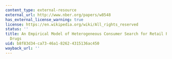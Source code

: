 ```yaml
---
content_type: external-resource
external_url: http://www.nber.org/papers/w8548
has_external_license_warning: true
license: https://en.wikipedia.org/wiki/All_rights_reserved
status: ''
title: An Empirical Model of Heterogeneous Consumer Search for Retail Prescription
  Drugs
uid: b8f83d34-ca73-46a1-8262-4315136ac450
wayback_url: ''
---
```

